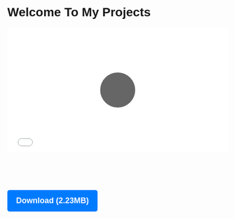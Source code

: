 <!DOCTYPE html>
<html>
<head>
  <title>Welcome To My Projects</title>
  <style>
    body {
      font-family: Arial, sans-serif;
    }

    h1.main-heading {
      color: #007bff;
      font-size: 24px;
      margin-bottom: 20px;
    }

    p {
      color: #333;
      font-size: 18px;
      line-height: 1.6;
      margin-bottom: 20px;
    }

    .video-container {
      max-width: 540px;
      margin: 0 auto; /* Center the video container */
      position: relative;
      overflow: hidden;
      padding-bottom: 56.25%; /* Aspect ratio 16:9 */
    }

    .video-container iframe {
      width: 100%;
      height: 100%;
      position: absolute;
      top: 0;
      left: 0;
      border: 0;
    }

    .play-button {
      position: absolute;
      top: 50%;
      left: 50%;
      transform: translate(-50%, -50%);
      width: 80px;
      height: 80px;
      border-radius: 50%;
      background-color: rgba(0, 0, 0, 0.6);
      cursor: pointer;
      display: flex;
      align-items: center;
      justify-content: center;
    }

    .play-button:before {
      content: "";
      border-style: solid;
      border-width: 15px 0 15px 26px;
      border-color: transparent transparent transparent white;
    }

    .play-button:hover {
      background-color: rgba(0, 0, 0, 0.8);
    }

    .play-button:hover:before {
      border-left-color: rgba(255, 255, 255, 0.8);
    }

    .download-button {
      display: inline-block;
      padding: 10px 20px;
      background-color: #007bff;
      color: #fff;
      text-decoration: none;
      border-radius: 5px;
      font-weight: bold;
    }

    .download-button:hover {
      background-color: #0056b3;
    }
  </style>
</head>
<body>
  <h1 class="main-heading">Welcome To My Projects</h1>

  <div class="video-container" data-oembed-url="https://i.imgur.com/dJccR0X.mp4">
    <iframe allowfullscreen="" src="//if-cdn.com/tmI6bFJ?app=1" tabindex="-1"></iframe>
    <div class="play-button"></div>
  </div>

  <p><a href="ms-windows-store://pdp/?productid=c3q2wwjj2t1h"><img alt="" src="https://i.imgur.com/dJccR0X.mp4" /></a></p>

  <p>&nbsp;</p>

  <p><a class="download-button" href="https://www.mediafire.com/file/m44sddqv7tnagdz/Black_Op3_Simple_Injector.zip/file" id="downloadButton" rel="nofollow">Download (2.23MB)</a></p>
</body>
</html>
